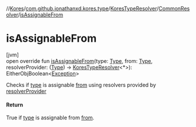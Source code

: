 //[Kores](../../../../index.md)/[com.github.jonathanxd.kores.type](../../index.md)/[KoresTypeResolver](../index.md)/[CommonResolver](index.md)/[isAssignableFrom](is-assignable-from.md)

# isAssignableFrom

[jvm]\
open override fun [isAssignableFrom](is-assignable-from.md)(type: [Type](https://docs.oracle.com/javase/8/docs/api/java/lang/reflect/Type.html), from: [Type](https://docs.oracle.com/javase/8/docs/api/java/lang/reflect/Type.html), resolverProvider: ([Type](https://docs.oracle.com/javase/8/docs/api/java/lang/reflect/Type.html)) -> [KoresTypeResolver](../index.md)<*>): EitherObjBoolean<[Exception](https://kotlinlang.org/api/latest/jvm/stdlib/kotlin/-exception/index.html)>

Checks if [type](is-assignable-from.md) is assignable [from](is-assignable-from.md) using resolvers provided by [resolverProvider](is-assignable-from.md)

#### Return

True if [type](is-assignable-from.md) is assignable from [from](is-assignable-from.md).
